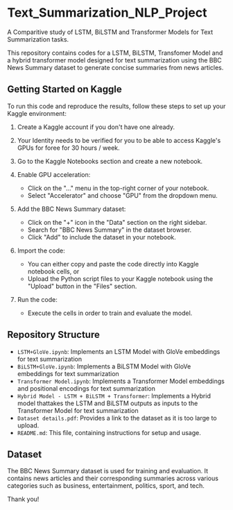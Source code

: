 # Text_Summarization_NLP_Project
A Comparitive study of LSTM, BiLSTM and Transformer Models for Text Summarization tasks.

This repository contains codes for a LSTM, BiLSTM, Transfomer Model and a hybrid transformer model designed for text summarization using the BBC News Summary dataset to generate concise summaries from news articles.

## Getting Started on Kaggle

To run this code and reproduce the results, follow these steps to set up your Kaggle environment:

1. Create a Kaggle account if you don't have one already.

2. Your Identity needs to be verified for you to be able to access Kaggle's GPUs for foree for 30 hours / week.

3. Go to the Kaggle Notebooks section and create a new notebook.

4. Enable GPU acceleration:
   - Click on the "..." menu in the top-right corner of your notebook.
   - Select "Accelerator" and choose "GPU" from the dropdown menu.

5. Add the BBC News Summary dataset:
   - Click on the "+" icon in the "Data" section on the right sidebar.
   - Search for "BBC News Summary" in the dataset browser.
   - Click "Add" to include the dataset in your notebook.

6. Import the code:
   - You can either copy and paste the code directly into Kaggle notebook cells, or
   - Upload the Python script files to your Kaggle notebook using the "Upload" button in the "Files" section.

7. Run the code:
   - Execute the cells in order to train and evaluate the model.

## Repository Structure

- `LSTM+GloVe.ipynb`: Implements an LSTM Model with GloVe embeddings for text summarization
- `BiLSTM+GloVe.ipynb`: Implements a BiLSTM Model with GloVe embeddings for text summarization
- `Transformer Model.ipynb`: Implements a Transformer Model embeddings and positional encodings for text summarization
- `Hybrid Model - LSTM + BiLSTM + Transformer`: Implements a Hybrid model thattakes the LSTM and BiLSTM outputs as inputs to the Transformer Model for text summarization
- `Dataset details.pdf`: Provides a link to the dataset as it is too large to upload.
- `README.md`: This file, containing instructions for setup and usage.

## Dataset

The BBC News Summary dataset is used for training and evaluation. It contains news articles and their corresponding summaries across various categories such as business, entertainment, politics, sport, and tech.

Thank you!
